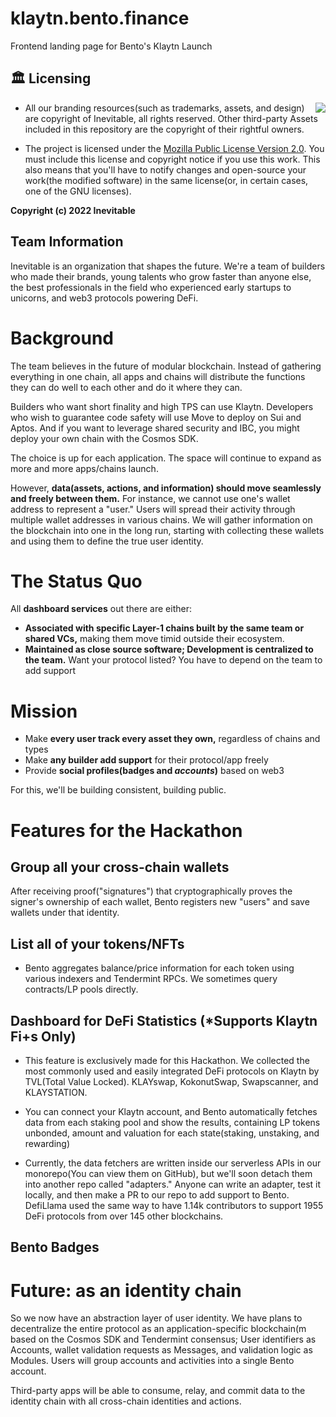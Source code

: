 # klaytn.bento.finance

Frontend landing page for Bento's Klaytn Launch

## 🏛️ Licensing

<img align="right" src="http://opensource.org/trademarks/opensource/OSI-Approved-License-100x137.png">

- All our branding resources(such as trademarks, assets, and design) are copyright of Inevitable, all rights reserved. Other third-party Assets included in this repository are the copyright of their rightful owners.

- The project is licensed under the [Mozilla Public License Version 2.0](https://opensource.org/licenses/MPL-2.0). You must include this license and copyright notice if you use this work. This also means that you'll have to notify changes and open-source your work(the modified software) in the same license(or, in certain cases, one of the GNU licenses).

**Copyright (c) 2022 Inevitable**

## Team Information

Inevitable is an organization that shapes the future. We're a team of builders who made their brands, young talents who grow faster than anyone else, the best professionals in the field who experienced early startups to unicorns, and web3 protocols powering DeFi.

# Background

The team believes in the future of modular blockchain.
Instead of gathering everything in one chain, all apps and chains will distribute the functions they can do well to each other and do it where they can.

Builders who want short finality and high TPS can use Klaytn. Developers who wish to guarantee code safety will use Move to deploy on Sui and Aptos. And if you want to leverage shared security and IBC, you might deploy your own chain with the Cosmos SDK.

The choice is up for each application. The space will continue to expand as more and more apps/chains launch.

However, **data(assets, actions, and information) should move seamlessly and freely between them.** For instance, we cannot use one's wallet address to represent a "user." Users will spread their activity through multiple wallet addresses in various chains. We will gather information on the blockchain into one in the long run, starting with collecting these wallets and using them to define the true user identity.

# The Status Quo

All **dashboard services** out there are either:

- **Associated with specific Layer-1 chains built by the same team or shared VCs,** making them move timid outside their ecosystem.
- **Maintained as close source software; Development is centralized to the team.** Want your protocol listed? You have to depend on the team to add support

# Mission

- Make **every user track every asset they own,** regardless of chains and types
- Make **any builder add support** for their protocol/app freely
- Provide **social profiles(badges and _accounts_)** based on web3

For this, we'll be building consistent, building public.

# Features for the Hackathon

## Group all your cross-chain wallets

After receiving proof("signatures") that cryptographically proves the signer's ownership of each wallet, Bento registers new "users" and save wallets under that identity.

## List all of your tokens/NFTs

- Bento aggregates balance/price information for each token using various indexers and Tendermint RPCs. We sometimes query contracts/LP pools directly.

## Dashboard for DeFi Statistics (\*Supports Klaytn Fi+s Only)

- This feature is exclusively made for this Hackathon. We collected the most commonly used and easily integrated DeFi protocols on Klaytn by TVL(Total Value Locked). KLAYswap, KokonutSwap, Swapscanner, and KLAYSTATION.
- You can connect your Klaytn account, and Bento automatically fetches data from each staking pool and show the results, containing LP tokens unbonded, amount and valuation for each state(staking, unstaking, and rewarding)

- Currently, the data fetchers are written inside our serverless APIs in our monorepo(You can view them on GitHub), but we'll soon detach them into another repo called "adapters." Anyone can write an adapter, test it locally, and then make a PR to our repo to add support to Bento. DefiLlama used the same way to have 1.14k contributors to support 1955 DeFi protocols from over 145 other blockchains.

## Bento Badges

# Future: as an identity chain

So we now have an abstraction layer of user identity. We have plans to decentralize the entire protocol as an application-specific blockchain(m based on the Cosmos SDK and Tendermint consensus; User identifiers as Accounts, wallet validation requests as Messages, and validation logic as Modules. Users will group accounts and activities into a single Bento account.

Third-party apps will be able to consume, relay, and commit data to the identity chain with all cross-chain identities and actions.
